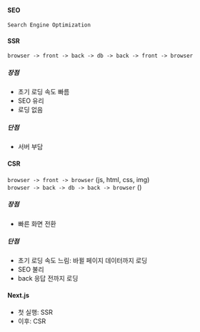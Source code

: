 #### SEO
`Search Engine Optimization`

#### SSR
`browser -> front -> back -> db -> back -> front -> browser`
#####  장점
- 초기 로딩 속도 빠름
- SEO 유리
- 로딩 없음
##### 단점
- 서버 부담

#### CSR
`browser -> front -> browser` (js, html, css, img)  
`browser -> back -> db -> back -> browser` ()
#####  장점
- 빠른 화면 전환
##### 단점
- 초기 로딩 속도 느림: 바뀔 페이지 데이터까지 로딩 
- SEO 불리
- back 응답 전까지 로딩

#### Next.js
- 첫 실행: SSR
- 이후: CSR

